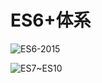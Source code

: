 # ES6+体系

![ES6-2015](../../../../../typoraPhoto/ES6-2015.png)

![ES7~ES10](../../../../../typoraPhoto/ES7ES10.png)

